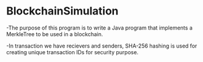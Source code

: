 # BlockchainSimulation

-The purpose of this program is to write a Java program that implements a MerkleTree to be
used in a blockchain.

-In transaction we have recievers and senders, SHA-256 hashing is used for creating unique transaction
IDs for security purpose.


